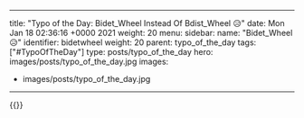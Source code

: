
---
title: "Typo of the Day: Bidet_Wheel Instead Of Bdist_Wheel 😥"
date: Mon Jan 18 02:36:16 +0000 2021
weight: 20
menu:
  sidebar:
    name: "Bidet_Wheel 😥"
    identifier: bidetwheel
    weight: 20
    parent: typo_of_the_day
tags: ["#TypoOfTheDay"]
type: posts/typo_of_the_day
hero: images/posts/typo_of_the_day.jpg
images:
- images/posts/typo_of_the_day.jpg
---


{{<x user="mariatta" id="1350995393316855808">}}

